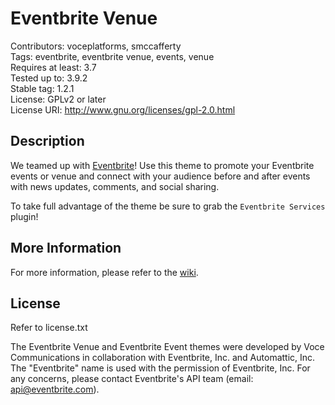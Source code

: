 Eventbrite Venue
==================

Contributors: voceplatforms, smccafferty  
Tags: eventbrite, eventbrite venue, events, venue  
Requires at least: 3.7  
Tested up to: 3.9.2  
Stable tag: 1.2.1  
License: GPLv2 or later  
License URI: http://www.gnu.org/licenses/gpl-2.0.html

## Description
We teamed up with [Eventbrite](http://eventbrite.com/l/wordpress?ref=wporgfooter)! Use this theme to promote your Eventbrite events or venue and connect with your audience before and after events with news updates, comments, and social sharing.

To take full advantage of the theme be sure to grab the `Eventbrite Services` plugin!

## More Information
For more information, please refer to the [wiki](https://github.com/voceconnect/eventbrite-venue/wiki).

## License
Refer to license.txt

The Eventbrite Venue and Eventbrite Event themes were developed by Voce Communications in collaboration with Eventbrite, Inc. and Automattic, Inc. The "Eventbrite" name is used with the permission of Eventbrite, Inc. For any concerns, please contact Eventbrite's API team (email: [api@eventbrite.com](mailto:api@eventbrite.com)).
